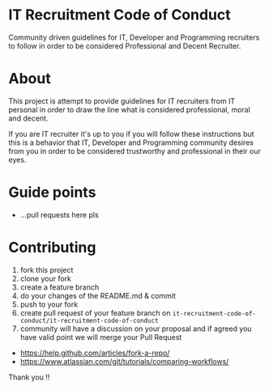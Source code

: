 # IT Recruitment Code of Conduct

Community driven guidelines for IT, Developer and Programming recruiters
to follow in order to be considered Professional and Decent Recruiter.

# About

This project is attempt to provide guidelines for IT recruiters
from IT personal in order to draw the line what is considered
professional, moral and decent.

If you are IT recruiter it's up to you if you will follow these instructions but
this is a behavior that IT, Developer and Programming community desires from you
in order to be considered trustworthy and professional in their our
eyes.

# Guide points

* ...pull requests here pls

# Contributing

1. fork this project
2. clone your fork
3. create a feature branch
4. do your changes of the README.md & commit
5. push to your fork
6. create pull request of your feature branch on `it-recruitment-code-of-conduct/it-recruitment-code-of-conduct`
7. community will have a discussion on your proposal and if agreed you
   have valid point we will merge your Pull Request

* https://help.github.com/articles/fork-a-repo/
* https://www.atlassian.com/git/tutorials/comparing-workflows/

Thank you !!
